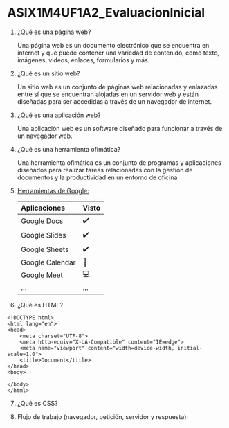 # ASIX1M4UF1A2_EvaluacionInicial

1. ¿Qué es una página web?

    Una página web es un documento electrónico que se encuentra en internet y que puede contener una variedad de contenido, como texto, imágenes, videos, enlaces, formularios y más.

2. ¿Qué es un sitio web?

    Un sitio web es un conjunto de páginas web relacionadas y enlazadas entre sí que se encuentran alojadas en un servidor web y están diseñadas para ser accedidas a través de un navegador de internet.

3. ¿Qué es una aplicación web?

    Una aplicación web es un software diseñado para funcionar a través de un navegador web.

4. ¿Qué es una herramienta ofimática?

    Una herramienta ofimática es un conjunto de programas y aplicaciones diseñados para realizar tareas relacionadas con la gestión de documentos y la productividad en un entorno de oficina.

5. [Herramientas de Google:](https://www.google.com/intl/es-419/chrome/browser-tools/)

    |Aplicaciones|Visto|
    |:---------------|------------|
    |Google Docs|✔️|
    |Google Slides|✔️|
    |Google Sheets|✔️|
    |Google Calendar|📅|
    |Google Meet|💻|
    |...|...|

6. ¿Qué es HTML?

```
<!DOCTYPE html>
<html lang="en">
<head>
    <meta charset="UTF-8">
    <meta http-equiv="X-UA-Compatible" content="IE=edge">
    <meta name="viewport" content="width=device-width, initial-scale=1.0">
    <title>Document</title>
</head>
<body>

</body>
</html>
```

7. ¿Qué es CSS?

8. Flujo de trabajo (navegador, petición, servidor y respuesta):
